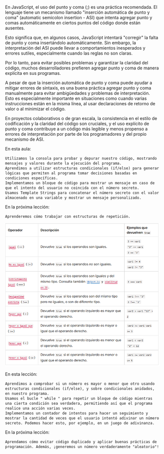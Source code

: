 En JavaScript, el uso del punto y coma (;) es una práctica recomendada. El lenguaje tiene un mecanismo llamado "inserción automática de punto y coma" (automatic semicolon insertion - ASI) que intenta agregar punto y comas automáticamente en ciertos puntos del código donde están ausentes.

Esto significa que, en algunos casos, JavaScript intentará "corregir" la falta de punto y coma insertándolo automáticamente. Sin embargo, la interpretación del ASI puede llevar a comportamientos inesperados y errores sutiles, especialmente cuando las reglas no son claras.

Por lo tanto, para evitar posibles problemas y garantizar la claridad del código, muchos desarrolladores prefieren agregar punto y coma de manera explícita en sus programas.

A pesar de que la inserción automática de punto y coma puede ayudar a mitigar errores de sintaxis, es una buena práctica agregar punto y coma manualmente para evitar ambigüedades y problemas de interpretación. Esto es especialmente importante en situaciones como cuando varias instrucciones están en la misma línea, al usar declaraciones de retorno de valor o al minimizar el código.

En proyectos colaborativos o de gran escala, la consistencia en el estilo de codificación y la claridad del código son cruciales, y el uso explícito de punto y coma contribuye a un código más legible y menos propenso a errores de interpretación por parte de los programadores y del propio mecanismo de ASI.




En esta aula:

    Utilizamos la consola para probar y depurar nuestro código, mostrando mensajes y valores durante la ejecución del programa.
    Aprendimos a utilizar estructuras condicionales (if/else) para generar lógicas que permiten al programa tomar decisiones basadas en condiciones específicas.
    Implementamos un bloque de código para mostrar un mensaje en caso de que el intento del usuario no coincida con el número secreto.
    Usamos Template Strings para concatenar el número secreto con el valor almacenado en una variable y mostrar un mensaje personalizado.

En la próxima lección:

    Aprenderemos cómo trabajar con estructuras de repetición.

![alt text](image.png)





En esta lección:

    Aprendimos a comprobar si un número es mayor o menor que otro usando estructuras condicionales (if/else), y sobre condicionales anidados, en nuestro programa.
    Usamos el bucle " while " para repetir un bloque de código mientras una cierta condición sea verdadera, permitiendo así que el programa realice una acción varias veces.
    Implementamos un contador de intentos para hacer un seguimiento y mostrar la cantidad de veces que el usuario intentó adivinar un número secreto. Podemos hacer esto, por ejemplo, en un juego de adivinanza.

En la próxima lección:

    Aprendamos cómo evitar código duplicado y aplicar buenas prácticas de programación. Además, ¡generemos un número verdaderamente "aleatorio"!

